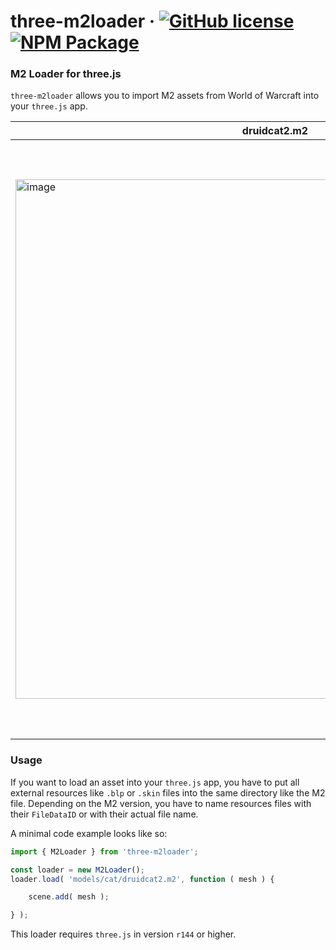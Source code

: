 # three-m2loader &middot; [![GitHub license](https://img.shields.io/badge/license-MIT-blue.svg)](https://github.com/Mugen87/yuka/blob/master/LICENSE) [![NPM Package](https://img.shields.io/npm/v/three-m2loader.svg)](https://www.npmjs.com/package/three-m2loader)

### M2 Loader for three.js

`three-m2loader` allows you to import M2 assets from World of Warcraft into your `three.js` app.

| druidcat2.m2  | 7ne_druid_worktable02.m2 | gilneas_fountain01.m2 |
| ------------- | ------------- | ------------- |
| <img width="831" alt="image" src="https://user-images.githubusercontent.com/12612165/187862354-6399b1f3-fc07-4d97-8043-8a896fd5d063.png">  | <img width="863" alt="image" src="https://user-images.githubusercontent.com/12612165/187862411-97df95a5-ae00-4122-addf-31b1cb57bd6e.png">  | <img width="952" alt="image" src="https://user-images.githubusercontent.com/12612165/187862560-14f23b79-eff0-413a-a010-22f67387b7fd.png"> |

### Usage

If you want to load an asset into your `three.js` app, you have to put all external resources like `.blp` or `.skin` files into the same directory like the M2 file. Depending on the M2 version, you have to name resources files with their `FileDataID` or with their actual file name. 

A minimal code example looks like so:

```js
import { M2Loader } from 'three-m2loader';

const loader = new M2Loader();
loader.load( 'models/cat/druidcat2.m2', function ( mesh ) {

    scene.add( mesh );

} );
```

This loader requires `three.js` in version `r144` or higher.

